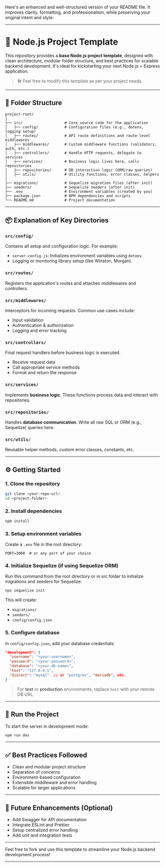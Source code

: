 Here's an enhanced and well-structured version of your README file. It improves clarity, formatting, and professionalism, while preserving your original intent and style:

---

# 🚀 Node.js Project Template 

This repository provides a **base Node.js project template**, designed with clean architecture, modular folder structure, and best practices for scalable backend development. It's ideal for kickstarting your next Node.js + Express application.

> 🛠️ Feel free to modify this template as per your project needs.

---

## 📁 Folder Structure

```
project-root/
│
├── src/                   # Core source code for the application
│   ├── config/            # Configuration files (e.g., dotenv, logging setup)
│   ├── routes/            # API route definitions and route-level middlewares
│   ├── middlewares/       # Custom middleware functions (validators, auth, etc.)
│   ├── controllers/       # Handle HTTP requests, delegate to services
│   ├── services/          # Business logic lives here, calls repositories
│   ├── repositories/      # DB interaction logic (ORM/raw queries)
│   ├── utils/             # Utility functions, error classes, helpers
│
├── migrations/            # Sequelize migration files (after init)
├── seeders/               # Sequelize seeders (after init)
├── .env                   # Environment variables (created by you)
├── package.json           # NPM dependencies and scripts
└── README.md              # Project documentation
```

---

## 📦 Explanation of Key Directories

### `src/config/`

Contains all setup and configuration logic. For example:

* `server-config.js`: Initializes environment variables using `dotenv`.
* Logging or monitoring library setup (like Winston, Morgan).

### `src/routes/`

Registers the application's routes and attaches middlewares and controllers.

### `src/middlewares/`

Interceptors for incoming requests. Common use cases include:

* Input validation
* Authentication & authorization
* Logging and error tracking

### `src/controllers/`

Final request handlers before business logic is executed.

* Receive request data
* Call appropriate service methods
* Format and return the response

### `src/services/`

Implements **business logic**. These functions process data and interact with repositories.

### `src/repositories/`

Handles **database communication**. Write all raw SQL or ORM (e.g., Sequelize) queries here.

### `src/utils/`

Reusable helper methods, custom error classes, constants, etc.

---

## ⚙️ Getting Started

### 1. Clone the repository

```bash
git clone <your-repo-url>
cd <project-folder>
```

### 2. Install dependencies

```bash
npm install
```

### 3. Setup environment variables

Create a `.env` file in the root directory:

```env
PORT=3000  # or any port of your choice
```

### 4. Initialize Sequelize (if using Sequelize ORM)

Run this command from the root directory or in src folder to initialize migrations and seeders for Sequelize:

```bash
npx sequelize init
```

This will create:

* `migrations/`
* `seeders/`
* `config/config.json`

### 5. Configure database

In `config/config.json`, add your database credentials:

```json
"development": {
  "username": "<your-username>",
  "password": "<your-password>",
  "database": "<your-db-name>",
  "host": "127.0.0.1",
  "dialect": "mysql"  // or "postgres", "mariadb", etc.
}
```

> For **test** or **production** environments, replace `host` with your remote DB URL.

---

## 🚀 Run the Project

To start the server in development mode:

```bash
npm run dev
```

---

## ✅ Best Practices Followed

* Clean and modular project structure
* Separation of concerns
* Environment-based configuration
* Extensible middleware and error handling
* Scalable for larger applications

---

## 📌 Future Enhancements (Optional)

* Add Swagger for API documentation
* Integrate ESLint and Prettier
* Setup centralized error handling
* Add unit and integration tests

---

Feel free to fork and use this template to streamline your Node.js backend development process!

---


